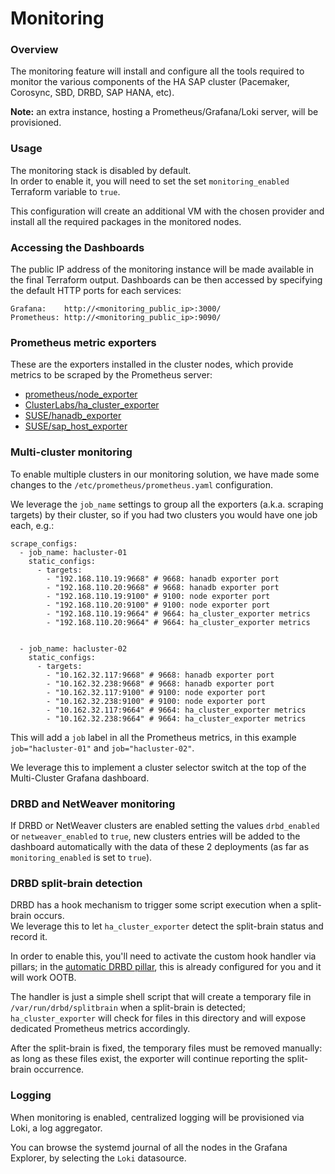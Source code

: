 # Monitoring


### Overview

The monitoring feature will install and configure all the tools required to monitor the various components of the HA SAP cluster (Pacemaker, Corosync, SBD, DRBD, SAP HANA, etc).

**Note:** an extra instance, hosting a Prometheus/Grafana/Loki server, will be provisioned.


### Usage

The monitoring stack is disabled by default.  
In order to enable it, you will need to set the set `monitoring_enabled` Terraform variable to `true`.

This configuration will create an additional VM with the chosen provider and install all the required packages in the monitored nodes.

### Accessing the Dashboards

The public IP address of the monitoring instance will be made available in the final Terraform output. Dashboards can be then accessed by specifying the default HTTP ports for each services:
```
Grafana:    http://<monitoring_public_ip>:3000/
Prometheus: http://<monitoring_public_ip>:9090/
```

### Prometheus metric exporters

These are the exporters installed in the cluster nodes, which provide metrics to be scraped by the Prometheus server:

- [prometheus/node_exporter](https://github.com/prometheus/node_exporter)
- [ClusterLabs/ha_cluster_exporter](http://github.com/ClusterLabs/ha_cluster_exporter)
- [SUSE/hanadb_exporter](https://github.com/SUSE/hanadb_exporter)
- [SUSE/sap_host_exporter](https://github.com/SUSE/sap_host_exporter)


### Multi-cluster monitoring

To enable multiple clusters in our monitoring solution, we have made some changes to the `/etc/prometheus/prometheus.yaml` configuration.

We leverage the `job_name` settings to group all the exporters (a.k.a. scraping targets) by their cluster, so if you had two clusters you would have one job each, e.g.:

```
scrape_configs:
  - job_name: hacluster-01
    static_configs:
      - targets:
        - "192.168.110.19:9668" # 9668: hanadb exporter port
        - "192.168.110.20:9668" # 9668: hanadb exporter port
        - "192.168.110.19:9100" # 9100: node exporter port
        - "192.168.110.20:9100" # 9100: node exporter port
        - "192.168.110.19:9664" # 9664: ha_cluster_exporter metrics
        - "192.168.110.20:9664" # 9664: ha_cluster_exporter metrics


  - job_name: hacluster-02
    static_configs:
      - targets:
        - "10.162.32.117:9668" # 9668: hanadb exporter port
        - "10.162.32.238:9668" # 9668: hanadb exporter port
        - "10.162.32.117:9100" # 9100: node exporter port
        - "10.162.32.238:9100" # 9100: node exporter port
        - "10.162.32.117:9664" # 9664: ha_cluster_exporter metrics
        - "10.162.32.238:9664" # 9664: ha_cluster_exporter metrics
```

This will add a `job` label in all the Prometheus metrics, in this example `job="hacluster-01"` and `job="hacluster-02"`.

We leverage this to implement a cluster selector switch at the top of the Multi-Cluster Grafana dashboard.


### DRBD and NetWeaver monitoring

If DRBD or NetWeaver clusters are enabled setting the values `drbd_enabled` or `netweaver_enabled` to `true`, new clusters entries will be added to the dashboard automatically with the data of these 2 deployments (as far as `monitoring_enabled` is set to `true`).


### DRBD split-brain detection

DRBD has a hook mechanism to trigger some script execution when a split-brain occurs.  
We leverage this to let `ha_cluster_exporter` detect the split-brain status and record it.

In order to enable this, you'll need to activate the custom hook handler via pillars; in the [automatic DRBD pillar](../pillar_examples/automatic/drbd/drbd.sls), this is already configured for you and it will work OOTB.

The handler is just a simple shell script that will create a temporary file in `/var/run/drbd/splitbrain` when a split-brain is detected; `ha_cluster_exporter` will check for files in this directory and will expose dedicated Prometheus metrics accordingly.

After the split-brain is fixed, the temporary files must be removed manually: as long as these files exist, the exporter will continue reporting the split-brain occurrence.


### Logging

When monitoring is enabled, centralized logging will be provisioned via Loki, a log aggregator.

You can browse the systemd journal of all the nodes in the Grafana Explorer, by selecting the `Loki` datasource.
